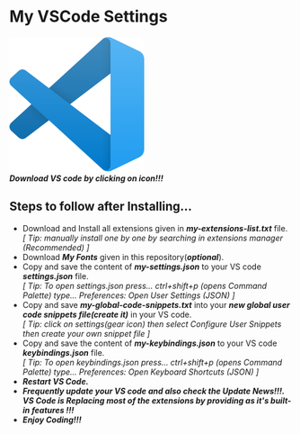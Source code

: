 # My VSCode Settings
[![VS Code](https://github.com/harishd-rover/my-vscode-settings/blob/main/vscode-icon.png)](https://code.visualstudio.com/download "Download VS Code Here")  
_**Download VS code by clicking on icon!!!**_
## Steps to follow after Installing...
- Download and Install all extensions given in _**my-extensions-list.txt**_ file.  
_[ Tip: manually install one by one by searching in extensions manager (Recommended) ]_
- Download _**My Fonts**_ given in this repository(_**optional**_).
- Copy and save the content of _**my-settings.json**_ to your VS code _**settings.json**_ file.  
_[ Tip: To open settings.json press... ctrl+shift+p (opens Command Palette) type... Preferences: Open User Settings (JSON) ]_
- Copy and save _**my-global-code-snippets.txt**_ into your _**new global user code snippets file(create it)**_ in your VS code.  
_[ Tip: click on settings(gear icon) then select Configure User Snippets then create your own snippet file ]_
- Copy and save the content of _**my-keybindings.json**_ to your VS code _**keybindings.json**_ file.  
_[ Tip: To open keybindings.json press... ctrl+shift+p (opens Command Palette) type... Preferences: Open Keyboard Shortcuts (JSON) ]_
- _**Restart VS Code.**_  
- _**Frequently update your VS code and also check the Update News!!!. VS Code is Replacing most of the extensions by providing as it's built-in features !!!**_
- _**Enjoy Coding!!!**_
